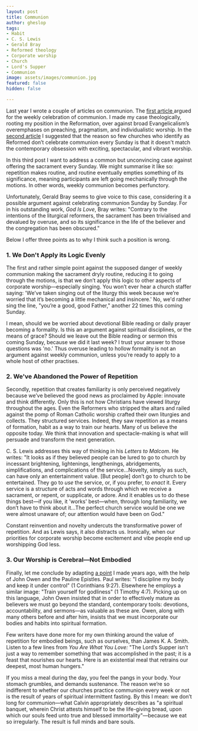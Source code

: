 ```yaml
---
layout: post
title: Communion
author: gheslop
tags:
- Habit
- C. S. Lewis
- Gerald Bray
- Reformed theology
- Corporate worship
- Church
- Lord's Supper
- Communion
image: assets/images/communion.jpg
featured: false
hidden: false

---
```

Last year I wrote a couple of articles on communion. The [first article ](https://rekindle.co.za/content/2021-11-16-communion "The Case for Weekly Communion")argued for the weekly celebration of communion. I made my case theologically, rooting my position in the Reformation, over against broad Evangelicalism’s overemphases on preaching, pragmatism, and individualistic worship. In the [second article](https://rekindle.co.za/content/2021-12-15-communion-spectacle "Is Weekly Communion too Boring?") I suggested that the reason so few churches who identify as Reformed don’t celebrate communion every Sunday is that it doesn't match the contemporary obsession with exciting, spectacular, and vibrant worship.

In this third post I want to address a common but unconvincing case against offering the sacrament every Sunday. We might summarise it like so: repetition makes routine, and routine eventually empties something of its significance, meaning participants are left going mechanically through the motions. In other words, weekly communion becomes perfunctory.

Unfortunately, Gerald Bray seems to give voice to this case, considering it a possible argument against celebrating communion Sunday by Sunday. For in his outstanding work, _God Is Love_, Bray writes: "Contrary to the intentions of the liturgical reformers, the sacrament has been trivialised and devalued by overuse, and so its significance in the life of the believer and the congregation has been obscured."

Below I offer three points as to why I think such a position is wrong.

### 1. We Don't Apply its Logic Evenly

The first and rather simple point against the supposed danger of weekly communion making the sacrament dryly routine, reducing it to going through the motions, is that we don’t apply this logic to other aspects of corporate worship—especially singing. You won’t ever hear a church staffer saying: 'We’ve taken singing out of the liturgy this week because we’re worried that it’s becoming a little mechanical and insincere.' No, we'd rather sing the line, "you’re a good, good Father," another 22 times this coming Sunday.

I mean, should we be worried about devotional Bible reading or daily prayer becoming a formality. Is this an argument against spiritual disciplines, or the means of grace? Should we leave out the Bible reading or sermon this coming Sunday, because we did it last week? I trust your answer to those questions was 'no.' Thus overuse leading to hollow formality is not an argument against weekly communion, unless you’re ready to apply to a whole host of other practises.

### 2. We've Abandoned the Power of Repetition

Secondly, repetition that creates familiarity is only perceived negatively because we’ve believed the good news as proclaimed by Apple: innovate and think differently. Only this is not how Christians have viewed liturgy throughout the ages. Even the Reformers who stripped the altars and railed against the pomp of Roman Catholic worship crafted their own liturgies and collects. They structured services. Indeed, they saw repetition as a means of formation, habit as a way to train our hearts. Many of us believe the opposite today. We think that innovation and spectacle-making is what will persuade and transform the next generation.

C. S. Lewis addresses this way of thinking in his _Letters to Malcom_. He writes: "It looks as if they believed people can be lured to go to church by incessant brightening, lightenings, lengthenings, abridgements, simplifications, and complications of the service…Novelty, simply as such, can have only an entertainment value. \[But people\] don’t go to church to be entertained. They go to _use_ the service, or, if you prefer, to _enact_ it. Every service is a structure of acts and words through which we receive a sacrament, or repent, or supplicate, or adore. And it enables us to do these things best—if you like, it 'works' best—when, through long familiarity, we don’t have to think about it…The perfect church service would be one we were almost unaware of; our attention would have been on God."

Constant reinvention and novelty undercuts the transformative power of repetition. And as Lewis says, it also distracts us. Ironically, when our priorities for corporate worship become excitement and vibe people end up worshipping God less.

### 3. Our Worship is Cerebral—Not Embodied

Finally, let me conclude by adapting [a point](https://rekindle.co.za/content/john-owen-and-asceticism/ "John Owen on Asceticism and Habit") I made years ago, with the help of John Owen and the Pauline Epistles. Paul writes: "I discipline my body and keep it under control" (1 Corinthians 9:27). Elsewhere he employs a similar image: "Train yourself for godliness" (1 Timothy 4:7). Picking up on this language, John Owen insisted that in order to effectively mature as believers we must go beyond the standard, contemporary tools: devotions, accountability, and sermons—as valuable as these are. Owen, along with many others before and after him, insists that we must incorporate our bodies and habits into spiritual formation.

Few writers have done more for my own thinking around the value of repetition for embodied beings, such as ourselves, than James K. A. Smith. Listen to a few lines from _You Are What You Love:_ "The Lord’s Supper isn’t just a way to remember something that was accomplished in the past; it is a feast that nourishes our hearts. Here is an existential meal that retrains our deepest, most human hungers."

If you miss a meal during the day, you feel the pangs in your body. Your stomach grumbles, and demands sustenance. The reason we’re so indifferent to whether our churches practice communion every week or not is the result of years of spiritual intermittent fasting. By this I mean: we don’t long for communion—what Calvin appropriately describes as "a spiritual banquet, wherein Christ attests himself to be the life-giving bread, upon which our souls feed unto true and blessed immortality"—because we eat so irregularly. The result is full minds and bare souls.
